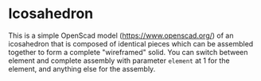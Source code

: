 # Icosahedron

This is a simple OpenScad model (https://www.openscad.org/) of an icosahedron that is composed of identical pieces which can be assembled together to form a complete "wireframed" solid.
You can switch between element and complete assembly with parameter `element` at 1 for the element, and anything else for the assembly.
